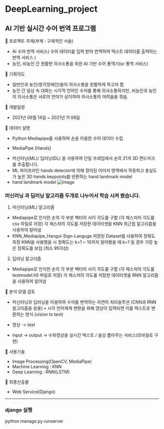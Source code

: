 # DeepLearning_project

## AI 기반 실시간 수어 번역 프로그램

 프로젝트 주제(부제 : 구체적인 서술)
 - AI 수어 번역 서비스( 수어 데이터를 입력 받아 번역하여 텍스트 데이터를 출력하는 번역 서비스 ) 
 - 농인, 비농인 간 원활한 의사소통을 위한 AI 기반 수어 통역기(or 통역 서비스)
 
 기획의도
 - 일반인과 농인(청각장애인)들의 의사소통을 원활하게 하고자 함.
 - 농인 간 일상 속 대화는 시각적 언어인 수어를 통해 의사소통하지만, 비농인과 농인의 의사소통은 서로의 언어가 상이하여 의사소통의 어려움을 겪음.

 개발일정
 - 2021년 09월 14일 ~ 2021년 11 06일 

 데이터 설명
 - Python Mediapipe를 사용하여 손을 이용한 수어 데이터 수집 

  * MediaPipe [Hands]
  - 머신러닝(ML)/ 딥러닝(DL) 을 사용하여 단일 프레임에서 손의 21개 3D 랜드마크를 추출합니다.
  - ML 파이프라인
    hands detector에 의해 정의된 이미지 영역에서 작동하고 충실도가 높은 3D hands keypoints를 반환하는 hand landmark model
  - hand landmark model
![image](https://user-images.githubusercontent.com/67953299/143383410-f5a13ca6-2de6-441d-9901-52a68f15f9a6.png)
  
  
  
  ### 머신러닝 과 딥러닝 알고리즘 두개로 나누어서 학습 시켜 봤습니다.
 1. 머신러닝(ML) 알고리즘
  - Mediapipe로 인식한 손의 각 부분 벡터의 사이 각도를 구함 (각 제스처의 각도를 csv 파일로 저장)
    각 제스처의 각도를 저장한 데이터셋을 KNN 최근접 알고리즘을 사용하여 알아냄
  - KNN_Mediapipe_Hangul-Sign-Languge
    저장된 Dataset를 사용하여 정확도 측정
    KNN을 사용했을 시 정확도는 k=1 ~ 10까지 알아봤을 때 k=1 일 경우 가장 높은 정확도를 보임 (최소 95이상)
 2. 딥러닝 알고리즘  
  -  Mediapipe로 인식한 손의 각 부분 벡터의 사이 각도를 구함 (각 제스처의 각도를 testmodel.h5 파일로 저장)
     각 제스처의 각도를 저장한 데이터셋을 RNN 알고리즘을 사용하여 알아냄
       
     
 분석 모델 검토
 - 머신러닝과 딥러닝을 이용하여 수어를 번역하는 자연어 처리솔루션 
   (CNN과 RNN 알고리즘을 응용)
• 시각 언어체계 변환을 위해 영상이 입력되면 
  이를 텍스트로 변환하는 방식 (vision to text)

 - 영상 -> text 
 - input -> output
 -> 수화영상을 실시간 텍스트 / 음성 뽑아주는 서비스(모바일로 구현)


 사용기술
 - Image Processing(OpenCV, MediaPipe)
 - Machine Learning : KNN 
 - Deep Learning : RNN(LSTM)

 최종산출물
 - Web Service(Django)

------------------------------------------------------------------------------

### django 실행
python manage.py runserver 

